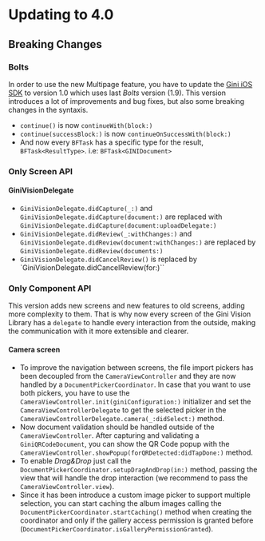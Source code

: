 Updating to 4.0
=============================

## Breaking Changes


### Bolts
In order to use the new Multipage feature, you have to update the [Gini iOS SDK](https://github.com/gini/gini-sdk-ios) to version 1.0 which uses last _Bolts_ version (1.9). This version introduces a lot of improvements and bug fixes, but also some breaking changes in the syntaxis.
* `continue()` is now `continueWith(block:)`
* `continue(successBlock:)` is now `continueOnSuccessWith(block:)`
* And now every `BFTask` has a specific type for the result, `BFTask<ResultType>`. i.e: `BFTask<GINIDocument>`

### Only Screen API
#### GiniVisionDelegate

* `GiniVisionDelegate.didCapture(_:)` and `GiniVisionDelegate.didCapture(document:)` are replaced with `GiniVisionDelegate.didCapture(document:uploadDelegate:)`
* `GiniVisionDelegate.didReview(_:withChanges:)` and `GiniVisionDelegate.didReview(document:withChanges:)` are replaced by `GiniVisionDelegate.didReview(documents:)`
* `GiniVisionDelegate.didCancelReview()` is replaced by `GiniVisionDelegate.didCancelReview(for:)``

### Only Component API

This version adds new screens and new features to old screens, adding
more complexity to them. That is why now every screen of the Gini Vision Library has a `delegate` to handle every interaction from the outside, making the communication with it more extensible and clearer.

#### Camera screen
* To improve the navigation between screens, the file import pickers has been decoupled from the `CameraViewController` and they are now handled by a `DocumentPickerCoordinator`.
In case that you want to use both pickers, you have to use the `CameraViewController.init(giniConfiguration:)` initializer and set the `CameraViewControllerDelegate` to get the selected picker in the `CameraViewControllerDelegate.camera(_:didSelect:)` method.
* Now document validation should be handled outside of the `CameraViewController`. After capturing and validating a `GiniQRCodeDocument`, you can show the QR Code popup with the `CameraViewController.showPopup(forQRDetected:didTapDone:)` method.
* To enable _Drag&Drop_ just call the `DocumentPickerCoordinator.setupDragAndDrop(in:)` method, passing the view that will handle the drop interaction (we recommend to pass the `CameraViewController.view`).
* Since it has been introduce a custom image picker to support multiple selection, you can start caching the album images calling the `DocumentPickerCoordinator.startCaching()` method when creating the coordinator and only if the gallery access permission is granted before (`DocumentPickerCoordinator.isGalleryPermissionGranted`).
